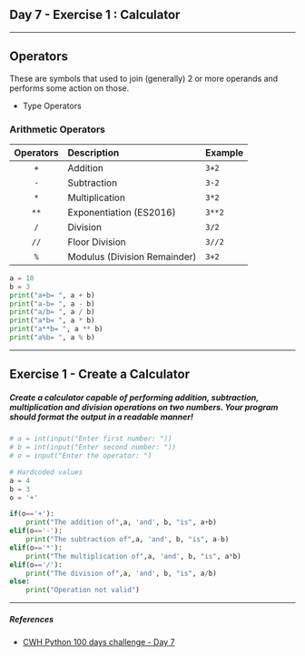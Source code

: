 ## Day 7 - Exercise 1 : Calculator

---
<!-- ## Expression

Expressions are a part of code that gives some useful output -->

## Operators

These are symbols that used to join (generally) 2 or more operands and performs some action on those.

<!-- There are different types of JavaScript operators:

- Arithmetic Operators
- Assignment Operators
- Comparison Operators
- Logical Operators
- Conditional Operators -->
- Type Operators

### Arithmetic Operators

| Operators | Description                  | Example |
| :-------: | :--------------------------- | :------ |
|    `+`    | Addition                     | `3+2`   |
|    `-`    | Subtraction                  | `3-2`   |
|    `*`    | Multiplication               | `3*2`   |
|   `**`    | Exponentiation (ES2016)      | `3**2`  |
|    `/`    | Division                     | `3/2`   |
|   `//`    | Floor Division               | `3//2`  |
|    `%`    | Modulus (Division Remainder) | `3+2`   |

```python
a = 10
b = 3
print("a+b= ", a + b)
print("a-b= ", a - b)
print("a/b= ", a / b)
print("a*b= ", a * b)
print("a**b= ", a ** b)
print("a%b= ", a % b)
```

---

## Exercise 1 - Create a Calculator

##### Create a calculator capable of performing addition, subtraction, multiplication and division operations on two numbers. Your program should format the output in a readable manner!

```python
# a = int(input("Enter first number: "))
# b = int(input("Enter second number: "))
# o = input("Enter the operator: ")

# Hardcoded values
a = 4
b = 3
o = '+'

if(o=='+'):
    print("The addition of",a, 'and', b, "is", a+b)
elif(o=='-'):
    print("The subtraction of",a, 'and', b, "is", a-b)
elif(o=='*'):
    print("The multiplication of",a, 'and', b, "is", a*b)
elif(o=='/'):
    print("The division of",a, 'and', b, "is", a/b)
else:
    print("Operation not valid")
```

---

##### References

- [CWH Python 100 days challenge - Day 7](https://youtu.be/FLVqcxnJP_E)